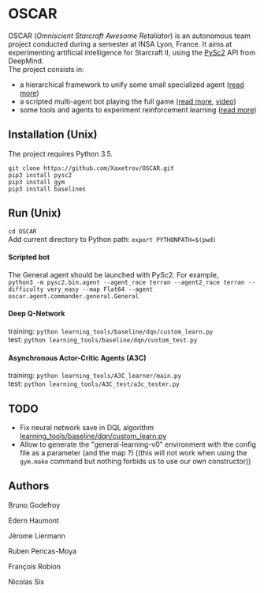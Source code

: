 # OSCAR

OSCAR (*Omniscient Starcraft Awesome Retaliator*) is an autonomous team project conducted during a semester at INSA Lyon, France. It aims at experimenting artificial intelligence for Starcraft II, using the [PySc2](https://github.com/deepmind/pysc2) API from DeepMind.    
The project consists in:
* a hierarchical framework to unify some small specialized agent ([read more](https://github.com/Xaxetrov/OSCAR/blob/master/docs/hierarchical_framework.md))
* a scripted multi-agent bot playing the full game ([read more](https://github.com/Xaxetrov/OSCAR/blob/master/docs/scripted_bot.md), [video](https://www.youtube.com/watch?v=UaOj5CRV1vg))
* some tools and agents to experiment reinforcement learning ([read more](https://github.com/Xaxetrov/OSCAR/blob/master/docs/reinforcement_learning.md))

## Installation (Unix)
The project requires Python 3.5.

`git clone https://github.com/Xaxetrov/OSCAR.git`   
`pip3 install pysc2`    
`pip3 install gym`    
`pip3 install baselines`   

## Run (Unix)
`cd OSCAR`    
Add current directory to Python path: `export PYTHONPATH=$(pwd)`

#### Scripted bot
The General agent should be launched with PySc2. For example,    
`python3 -m pysc2.bin.agent --agent_race terran --agent2_race terran --difficulty very_easy --map Flat64 --agent oscar.agent.commander.general.General`

#### Deep Q-Network
training: `python learning_tools/baseline/dqn/custom_learn.py`    
test: `python learning_tools/baseline/dqn/custom_test.py`    

#### Asynchronous Actor-Critic Agents (A3C)
training: `python learning_tools/A3C_learner/main.py`    
test: `python learning_tools/A3C_test/a3c_tester.py`


## TODO

* Fix neural network save in DQL algorithm [learning_tools/baseline/dqn/custom_learn.py](https://github.com/Xaxetrov/OSCAR/blob/master/learning_tools/baseline/dqn/custom_learn.py)
* Allow to generate the "general-learning-v0" environment with the config file as a parameter (and the map ?) ((this will not work when using the  `gym.make` command but nothing forbids us to use our own constructor))


## Authors

Bruno Godefroy

Edern Haumont

Jérome Liermann

Ruben Pericas-Moya

François Robion

Nicolas Six
